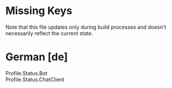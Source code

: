 # Missing Keys
Note that this file updates only during build processes and doesn't necessarily reflect the current state.

# German [de]
Profile.Status.Bot  
Profile.Status.ChatClient  

